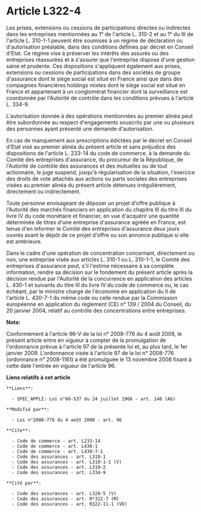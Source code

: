 # Article L322-4

Les prises, extensions ou cessions de participations directes ou indirectes dans les entreprises mentionnées au 1° de
l'article L. 310-2 et au 1° du III de l'article L. 310-1-1 peuvent être soumises à un régime de déclaration ou d'autorisation
préalable, dans des conditions définies par décret en Conseil d'Etat. Ce régime vise à préserver les intérêts des assurés ou
des entreprises réassurées et à s'assurer que l'entreprise dispose d'une gestion saine et prudente. Ces dispositions
s'appliquent également aux prises, extensions ou cessions de participations dans des sociétés de groupe d'assurance dont le
siège social est situé en France ainsi que dans des compagnies financières holdings mixtes dont le siège social est situé en
France et appartenant à un conglomérat financier dont la surveillance est coordonnée par l'Autorité de contrôle dans les
conditions prévues à l'article L. 334-9.

L'autorisation donnée à des opérations mentionnées au premier alinéa peut être subordonnée au respect d'engagements souscrits
par une ou plusieurs des personnes ayant présenté une demande d'autorisation. 

En cas de manquement aux prescriptions édictées par le décret en Conseil d'Etat visé au premier alinéa du présent article et
sans préjudice des dispositions de l'article L. 233-14 du code de commerce, à la demande du Comité des entreprises
d'assurance, du procureur de la République, de l'Autorité de contrôle des assurances et des mutuelles ou de tout actionnaire,
le juge suspend, jusqu'à régularisation de la situation, l'exercice des droits de vote attachés aux actions ou parts sociales
des entreprises visées au premier alinéa du présent article détenues irrégulièrement, directement ou indirectement. 

Toute personne envisageant de déposer un projet d'offre publique à l'Autorité des marchés financiers en application du
chapitre III du titre III du livre IV du code monétaire et financier, en vue d'acquérir une quantité déterminée de titres
d'une entreprise d'assurance agréée en France, est tenue d'en informer le Comité des entreprises d'assurance deux jours
ouvrés avant le dépôt de ce projet d'offre ou son annonce publique si elle est antérieure. 

Dans le cadre d'une opération de concentration concernant, directement ou non, une entreprise visée aux articles L. 310-1 ou
L. 310-1-1, le Comité des entreprises d'assurance peut, s'il l'estime nécessaire à sa complète information, rendre sa
décision sur le fondement du présent article après la décision rendue par l'Autorité de la concurrence en application des
articles L. 430-1 et suivants du titre III du livre IV du code de commerce ou, le cas échéant, par le ministre chargé de
l'économie en application du II de l'article L. 430-7-1 du même code ou celle rendue par la Commission européenne en
application du règlement (CE) n° 139 / 2004 du Conseil, du 20 janvier 2004, relatif au contrôle des concentrations entre
entreprises.

**Nota:**

Conformément à l'article 96-V de la loi n° 2008-776 du 4 août 2008, le présent article entre en vigueur à compter de la
promulgation de l'ordonnance prévue à l'article 97 de la présente loi et, au plus tard, le 1er janvier 2009. L'ordonnance
visée à l'article 97 de la loi n° 2008-776 (ordonnance n° 2008-1161) a été promulguée le 13 novembre 2008 fixant à cette date
l'entrée en vigueur de l'article 96.

**Liens relatifs à cet article**

	**Liens**:

	  - SPEC_APPLI: Loi n°66-537 du 24 juillet 1966 - art. 148 (Ab)

	**Modifié par**:

	  - Loi n°2008-776 du 4 août 2008 - art. 96

	**Cite**:

	  - Code de commerce - art. L233-14
	  - Code de commerce - art. L430-1
	  - Code de commerce - art. L430-7-1
	  - Code des assurances - art. L310-1
	  - Code des assurances - art. L310-1-1 (V)
	  - Code des assurances - art. L310-2
	  - Code des assurances - art. L334-9

	**Cité par**:

	  - Code des assurances - art. L328-5 (V)
	  - Code des assurances - art. R*322-7 (M)
	  - Code des assurances - art. R322-11-1 (VD)
